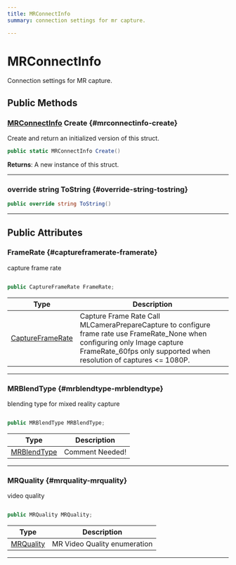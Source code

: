 ```yaml
---
title: MRConnectInfo
summary: connection settings for mr capture. 

---
```


# MRConnectInfo




Connection settings for MR capture.   





## Public Methods

### [MRConnectInfo](/versioned_docs/version-22-Feb-2023/unity-api/api/UnityEngine.XR.MagicLeap/MLCameraBase/UnityEngine.XR.MagicLeap.MLCameraBase.MRConnectInfo.md) Create {#mrconnectinfo-create}

Create and return an initialized version of this struct. 

```csharp
public static MRConnectInfo Create()
```






**Returns**: A new instance of this struct.



-----------

### override string ToString {#override-string-tostring}

```csharp
public override string ToString()
```






-----------

## Public Attributes

### FrameRate {#captureframerate-framerate}

capture frame rate 

```csharp

public CaptureFrameRate FrameRate;

```

| Type | Description  | 
|--|--|
| [CaptureFrameRate](/versioned_docs/version-22-Feb-2023/unity-api/api/UnityEngine.XR.MagicLeap/MLCameraBase/UnityEngine.XR.MagicLeap.MLCameraBase.md#enums-captureframerate) | Capture Frame Rate Call MLCameraPrepareCapture to configure frame rate use FrameRate&#95;None when configuring only Image capture FrameRate&#95;60fps only supported when resolution of captures &lt;= 1080P.  |





-----------

### MRBlendType {#mrblendtype-mrblendtype}

blending type for mixed reality capture 

```csharp

public MRBlendType MRBlendType;

```

| Type | Description  | 
|--|--|
| [MRBlendType](/versioned_docs/version-22-Feb-2023/unity-api/api/UnityEngine.XR.MagicLeap/MLCameraBase/UnityEngine.XR.MagicLeap.MLCameraBase.md#enums-mrblendtype) | Comment Needed!  |





-----------

### MRQuality {#mrquality-mrquality}

video quality 

```csharp

public MRQuality MRQuality;

```

| Type | Description  | 
|--|--|
| [MRQuality](/versioned_docs/version-22-Feb-2023/unity-api/api/UnityEngine.XR.MagicLeap/MLCameraBase/UnityEngine.XR.MagicLeap.MLCameraBase.md#enums-mrquality) | MR Video Quality enumeration  |





-----------


